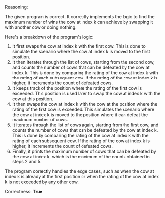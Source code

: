 Reasoning:

The given program is correct. It correctly implements the logic to find the maximum number of wins the cow at index k can achieve by swapping it with another cow or doing nothing.

Here's a breakdown of the program's logic:

1. It first swaps the cow at index k with the first cow. This is done to simulate the scenario where the cow at index k is moved to the first position.
2. It then iterates through the list of cows, starting from the second cow, and counts the number of cows that can be defeated by the cow at index k. This is done by comparing the rating of the cow at index k with the rating of each subsequent cow. If the rating of the cow at index k is higher, it increments the count of defeated cows.
3. It keeps track of the position where the rating of the first cow is exceeded. This position is used later to swap the cow at index k with the cow at this position.
4. It then swaps the cow at index k with the cow at the position where the rating of the first cow is exceeded. This simulates the scenario where the cow at index k is moved to the position where it can defeat the maximum number of cows.
5. It iterates through the list of cows again, starting from the first cow, and counts the number of cows that can be defeated by the cow at index k. This is done by comparing the rating of the cow at index k with the rating of each subsequent cow. If the rating of the cow at index k is higher, it increments the count of defeated cows.
6. Finally, it prints the maximum number of cows that can be defeated by the cow at index k, which is the maximum of the counts obtained in steps 2 and 5.

The program correctly handles the edge cases, such as when the cow at index k is already at the first position or when the rating of the cow at index k is not exceeded by any other cow.

Correctness: **True**